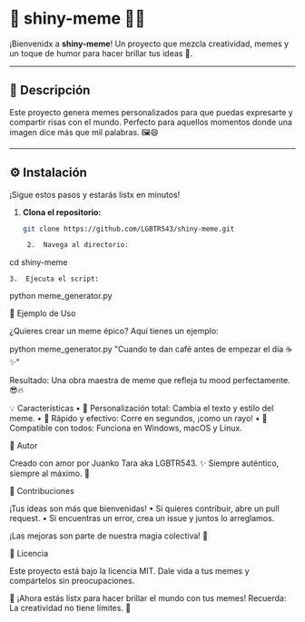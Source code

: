 # 🚀 shiny-meme 🎨✨

¡Bienvenidx a **shiny-meme**! Un proyecto que mezcla creatividad, memes y un toque de humor para hacer brillar tus ideas 🌟. 

---

## 🌈 **Descripción**
Este proyecto genera memes personalizados para que puedas expresarte y compartir risas con el mundo. Perfecto para aquellos momentos donde una imagen dice más que mil palabras. 🖼️😄

---

## ⚙️ **Instalación**
¡Sigue estos pasos y estarás listx en minutos!

1. **Clona el repositorio:**  
   ```bash
   git clone https://github.com/LGBTR543/shiny-meme.git

	2.	Navega al directorio:

cd shiny-meme


	3.	Ejecuta el script:

python meme_generator.py

🎯 Ejemplo de Uso

¿Quieres crear un meme épico? Aquí tienes un ejemplo:

python meme_generator.py "Cuando te dan café antes de empezar el día ☕✨"  

Resultado: Una obra maestra de meme que refleja tu mood perfectamente. 😎🔥

💡 Características
	•	🎨 Personalización total: Cambia el texto y estilo del meme.
	•	🚀 Rápido y efectivo: Corre en segundos, ¡como un rayo!
	•	🤩 Compatible con todos: Funciona en Windows, macOS y Linux.

👑 Autor

Creado con amor por Juanko Tara aka LGBTR543.
✨ Siempre auténtico, siempre al máximo. 🦋

🤝 Contribuciones

¡Tus ideas son más que bienvenidas!
	•	Si quieres contribuir, abre un pull request.
	•	Si encuentras un error, crea un issue y juntos lo arreglamos.

¡Las mejoras son parte de nuestra magia colectiva! 🌟

📜 Licencia

Este proyecto está bajo la licencia MIT. Dale vida a tus memes y compártelos sin preocupaciones.

🎉 ¡Ahora estás listx para hacer brillar el mundo con tus memes! Recuerda: La creatividad no tiene límites. 🚀